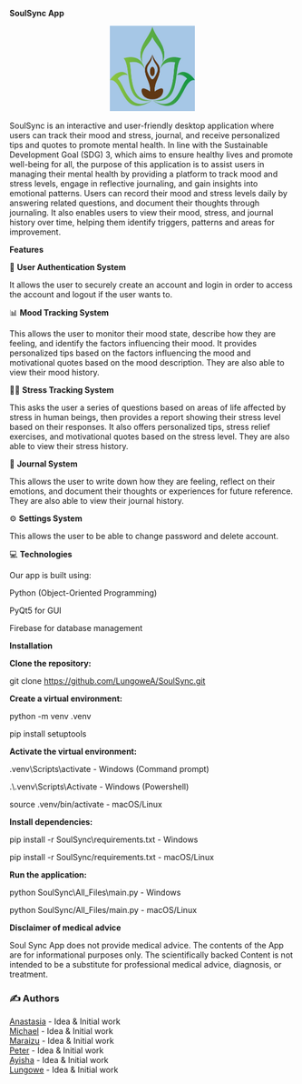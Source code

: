<b>SoulSync App</b>
<p align= "center">
  <img src="All_Files/view/UI files/soul_sync_logo.jpg" alt="Soul Sync Logo" width= "150" height="150"/>
</p>


SoulSync is an interactive and user-friendly desktop application where users can track their mood and stress, journal, and receive personalized tips and quotes to promote mental health.  In line with the Sustainable Development Goal (SDG) 3, which aims to ensure healthy lives and promote well-being for all, the purpose of this application is to assist users in managing their mental health by providing a platform to track mood and stress levels, engage in reflective journaling, and gain insights into emotional patterns. Users can record their mood and stress levels daily by answering related questions, and document their thoughts through journaling. It also enables users to view their mood, stress, and journal history over time, helping them identify triggers, patterns  and areas for improvement.


<b>Features</b>

🔐 <b> User Authentication System</b>

It allows the user to securely create an account and login in order to access the account and logout if the user wants to.


📊 <b> Mood Tracking System</b>

This allows the user to monitor their mood state, describe how they are feeling, and identify the factors influencing their mood. It provides personalized tips based on the factors influencing the mood and motivational quotes based on the mood description. They are also able to view their mood history.


🧘‍♂️ <b> Stress Tracking System</b>

This asks the user a series of questions based on areas of life affected by stress in human beings, then provides a report showing their stress level based on their responses. It also offers personalized tips, stress relief exercises, and motivational quotes based on the stress level. They are also able to view their stress history.


📖 <b> Journal System</b>

This allows the user to write down how they are feeling, reflect on their emotions, and document their thoughts or experiences for future reference. They are also able to view their journal history.


⚙️ <b> Settings System</b>

This allows the user to be able to change password and delete account.



💻 <b>Technologies</b>

Our app is built using:

Python (Object-Oriented Programming)

PyQt5 for GUI

Firebase for database management



<b>Installation</b>

<b>Clone the repository:</b>

git clone https://github.com/LungoweA/SoulSync.git


<b>Create a virtual environment:</b>

python -m venv .venv


pip install setuptools


<b>Activate the virtual environment:</b>

.venv\Scripts\activate - Windows (Command prompt)


.\\.venv\Scripts\Activate - Windows (Powershell)


source .venv/bin/activate - macOS/Linux


<b>Install dependencies:</b>

pip install -r SoulSync\requirements.txt - Windows


pip install -r SoulSync/requirements.txt - macOS/Linux


<b>Run the application:</b>

python SoulSync\All_Files\main.py - Windows


python SoulSync/All_Files/main.py - macOS/Linux


<b>Disclaimer of medical advice</b>

Soul Sync App does not provide medical advice. The contents of the App are for informational
purposes only. The scientifically backed Content is not intended to be a substitute
for professional medical advice, diagnosis, or treatment.


<html>
<h3>✍️ Authors</h3>
<a href="https://github.com/aklimson">Anastasia</a> - Idea & Initial work<br>
<a href="https://github.com/Michael2024-coder">Michael</a> - Idea & Initial work<br>
<a href="https://github.com/Mars-15-hub">Maraizu</a> - Idea & Initial work<br>
<a href="https://github.com/Peter009ks">Peter</a> - Idea & Initial work<br>
<a href="https://github.com/ayishaom">Ayisha</a> - Idea & Initial work<br>
<a href="https://github.com/LungoweA">Lungowe</a> - Idea & Initial work<br>

  <br>





